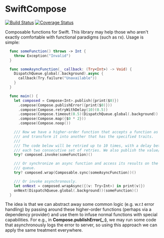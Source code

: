 # SwiftCompose

[![Build Status](https://travis-ci.org/protoman92/SwiftCompose.svg?branch=master)](https://travis-ci.org/protoman92/SwiftCompose)
[![Coverage Status](https://coveralls.io/repos/github/protoman92/SwiftCompose/badge.svg?branch=master)](https://coveralls.io/github/protoman92/SwiftCompose?branch=master)

Composable functions for Swift. This library may help those who aren't exactly comfortable with functional paradigms (such as rx). Usage is simple:

```swift
  func someFunction() throws -> Int {
    throw Exception("Invalid")
  }

  func someAsyncFunction(_ callback: (Try<Int>) -> Void) {
    DispatchQueue.global(.background).async {
      callback(Try.failure("Unavailable"))
    }
  }

  func main() {
    let composed = Compose<Int>.publish({print($0)})
      .compose(Compose.publishError({print($0)}))
      .compose(Compose.retryWithDelay(10)(0.5))
      .compose(Compose.timeout(0.5)(DispatchQueue.global(.background))
      .compose(Compose.map({$0 * 2}))
      .compose(Compose.noop())

    /// Now we have a higher-order function that accepts a function as parameter
    /// and transform it into another that has the specified traits.
    ///
    /// The code below will be retried up to 10 times, with a delay between
    /// each two consecutive set of retries. We also publish the value/error.
    try? composed.invoke(someFunction)()

    /// Or synchronize an async function and access its results on the same
    /// queue.
    try? composed.wrap(Composable.sync(someAsyncFunction))()

    /// Or invoke asynchronously.
    let onNext = composed.wrapAsync({(v: Try<Int>) in print(v)})
    onNext(DispatchQueue.global(.background))(someFunction)()
  }
```

The idea is that we can abstract away some common logic (e.g. w.r.t error handling) by passing around these higher-order functions (perhaps via a dependency provider) and use them to infuse normal functions with special capabilities. For e.g., in **Compose.publishError(_:)**, we may run some code that asynchronously logs the error to server, so using this approach we can apply the same treatment everywhere.
